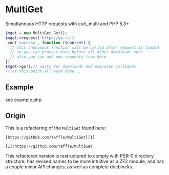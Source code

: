 
MultiGet
========

Simultaneuos HTTP requests with curl_multi and PHP 5.3+

```php
$mget = new MultiGet_Get();
$mget->request('http://ya.ru')
->on('success', function ($content) {
  // this anonymous function will be called after request is loaded
  // so you can process data before all other downloads ends
  // also you can add new requests from here
});
$mget->go();// waits for downloads and executes callbacks
// at this point all work done...
```

Example
-------

see example.php

Origin
------
This is a refactoring of the `MultiGet` found here: 

    [https://github.com/Yaffle/MultiGet][1]
    
    [1]:https://github.com/Yaffle/MultiGet

This refactored version is restructured to comply with PSR-0 directory
structure, has revised names to be more intuitive as a ZF2 module, and has a
couple minor API changes, as well as complete docblocks.
